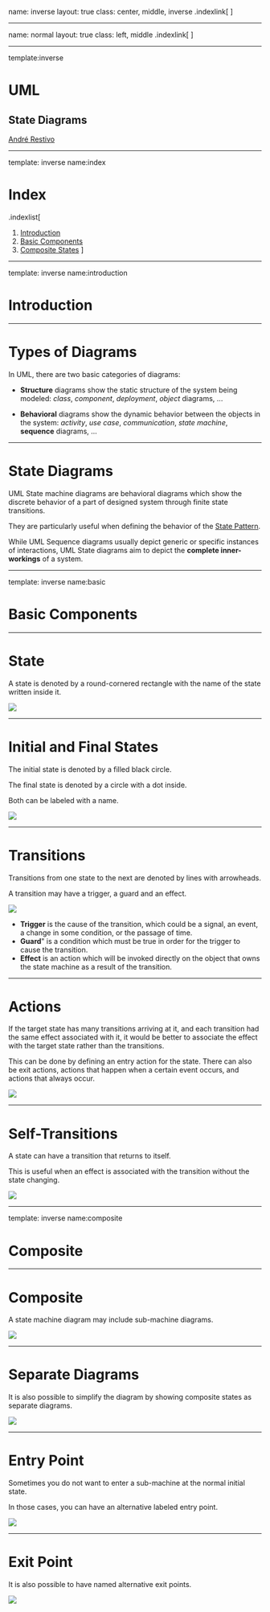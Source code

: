 name: inverse
layout: true
class: center, middle, inverse
.indexlink[[<i class="fa fa-arrow-circle-o-up"></i>](#) [<i class="fa fa-list-ul"></i>](#index) <a href="#" class="color"><i class="fa fa-tint"></i></a>]


---

name: normal
layout: true
class: left, middle
.indexlink[[<i class="fa fa-arrow-circle-o-up"></i>](#) [<i class="fa fa-list-ul"></i>](#index) <a href="#" class="color"><i class="fa fa-tint"></i></a>]


---

template:inverse
# UML
## State Diagrams

<a href="http://www.fe.up.pt/~arestivo">André Restivo</a>

---

template: inverse
name:index
# Index

.indexlist[
1. [Introduction](#introduction)
1. [Basic Components](#basic)
1. [Composite States](#composite)
]

<!--1. [Pseudo States](#pseudostates)
1. [History State](#history)
1. [Concurrent Regions](#concurrent)-->

---

template: inverse
name:introduction
# Introduction

---

# Types of Diagrams

In UML, there are two basic categories of diagrams: 
  
* **Structure** diagrams show the static structure of the system being modeled: *class*, *component*, *deployment*, *object* diagrams, ...

* **Behavioral** diagrams show the dynamic behavior between the objects in the system: *activity*, *use case*, *communication*, *state machine*, **sequence** diagrams, ...

---

# State Diagrams

UML State machine diagrams are behavioral diagrams which show the discrete behavior of a part of designed system through finite state transitions. 

They are particularly useful when defining the behavior of the [State Pattern](https://web.fe.up.pt/~arestivo/presentation/patterns/#state).

While UML Sequence diagrams usually depict generic or specific instances of interactions, UML State diagrams aim to depict the **complete inner-workings** of a system.

---

template: inverse
name:basic
# Basic Components

---

# State

A state is denoted by a round-cornered rectangle with the name of the state written inside it.

![](assets/uml-state/state.svg)

---

# Initial and Final States


The initial state is denoted by a filled black circle. 

The final state is denoted by a circle with a dot inside.

Both can be labeled with a name.


![](assets/uml-state/initial-final.svg)


---

# Transitions

Transitions from one state to the next are denoted by lines with arrowheads. 

A transition may have a trigger, a guard and an effect.

![](assets/uml-state/transition.svg)

* **Trigger** is the cause of the transition, which could be a signal, an event, a change in some condition, or the passage of time.
* **Guard**" is a condition which must be true in order for the trigger to cause the transition. 
* **Effect** is an action which will be invoked directly on the object that owns the state machine as a result of the transition.

---

# Actions

If the target state has many transitions arriving at it, and each transition had the same effect associated with it, it would be better to associate the effect with the target state rather than the transitions. 

This can be done by defining an entry action for the state. There can also be exit actions, actions that happen when a certain event occurs, and actions that always occur.

![](assets/uml-state/entry-exit.svg)

---

# Self-Transitions

A state can have a transition that returns to itself. 

This is useful when an effect is associated with the transition without the state changing.

![](assets/uml-state/self.svg)


---

template: inverse
name:composite
# Composite

---

# Composite

A state machine diagram may include sub-machine diagrams.

![](assets/uml-state/composite.svg)

---

# Separate Diagrams

It is also possible to simplify the diagram by showing composite states as separate diagrams.

![](assets/uml-state/separate-composite.svg)

---

# Entry Point

Sometimes you do not want to enter a sub-machine at the normal initial state. 

In those cases, you can have an alternative labeled entry point.

![](assets/uml-state/entry-point.svg)

---

# Exit Point

It is also possible to have named alternative exit points. 

![](assets/uml-state/exit-point.svg)


<!--

-

template: inverse
name:pseudostates
# Pseudostates

-

# Choice Pseudostate

A choice pseudo-state allows you to split a transition into multiple outgoing paths, each one with its own guard condition.

-

# Junction Pseudostate

-

template: inverse
name:history
# History

-

template: inverse
name:concurrent
# Concurrent

-
-->